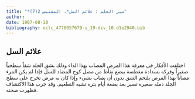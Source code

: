 ```yaml
---
title: "*سير العلم : علائم السل*. المقتبس 2(7)"
author: 
date: 1907-08-10
bibliography: oclc_4770057679-i_19-div_10.d1e2940.bib
---
```




##  علائم السل 


 اختلفت الأفكار في معرفة هذا المرض المصاب بهذا الداء وذلك بشق الجلد شقاً سطحياً صغيراً وفركه بسدادة مغطسة ببضع نقاط من مصل كوخ المضاد للسل فإذا لم يكن المرء مصاباً بهذا المرض يلتحم الشق بدون أن يصاب بشيء وإذا كان به مرض تخرج على سطح الجلد دمله صغيرة تصير بعد بضعة أيام بثرة تشبه التطعيم. وقد جرب هذا الاكتشاف فظهرت صحته. 
